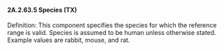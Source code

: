 #### 2A.2.63.5 Species (TX)

Definition: This component specifies the species for which the reference range is valid. Species is assumed to be human unless otherwise stated. Example values are rabbit, mouse, and rat.
